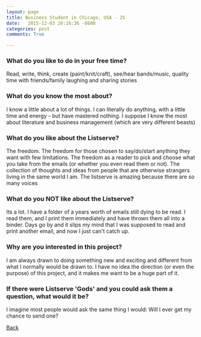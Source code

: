 ```yaml
---
layout: page
title: Business Student in Chicago, USA - 25
date:   2015-12-03 20:16:36 -0800
categories: post
comments: True

---
```


### What do you like to do in your free time?
<p>Read, write, think, create (paint/knit/craft), see/hear bands/music, quality time with friends/family laughing and sharing stories</p>

### What do you know the most about?
<p>I know a little about a lot of things. I can literally do anything, with a little time and energy - but have mastered nothing. I suppose I know the most about literature and business management (which are very different beasts)</p>

### What do you like about the Listserve?
<p>The freedom. The freedom for those chosen to say/do/start anything they want with few limitations. The freedom as a reader to pick and choose what you take from the emails (or whether you even read them or not). The collection of thoughts and ideas from people that are otherwise strangers living in the same world I am. The listserve is amazing because there are so many voices</p>

### What do you NOT like about the Listserve?
<p>Its a lot. I have a folder of a years worth of emails still dying to be read. I read them, and I print them immediately and have thrown them all into a binder. Days go by and it slips my mind that I was supposed to read and print another email, and now I just can't catch up.</p>

### Why are you interested in this project?
<p>I am always drawn to doing something new and exciting and different from what I normally would be drawn to. I have no idea the direction (or even the purpose) of this project, and it makes me want to be a huge part of it. </p>

### If there were Listserve 'Gods' and you could ask them a question, what would it be?
<p>I imagine most people would ask the same thing I would: Will I ever get my chance to send one?</p>

[Back][1]

[1]: /home/responders/all